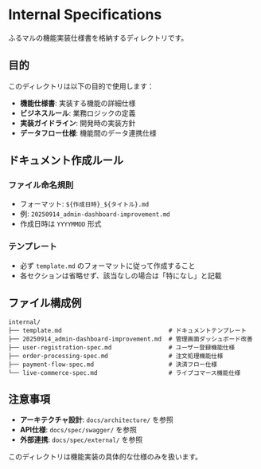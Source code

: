 # Internal Specifications

ふるマルの機能実装仕様書を格納するディレクトリです。

## 目的

このディレクトリは以下の目的で使用します：

- **機能仕様書**: 実装する機能の詳細仕様
- **ビジネスルール**: 業務ロジックの定義
- **実装ガイドライン**: 開発時の実装方針
- **データフロー仕様**: 機能間のデータ連携仕様

## ドキュメント作成ルール

### ファイル命名規則
- フォーマット: `${作成日時}_${タイトル}.md`
- 例: `20250914_admin-dashboard-improvement.md`
- 作成日時は `YYYYMMDD` 形式

### テンプレート
- 必ず `template.md` のフォーマットに従って作成すること
- 各セクションは省略せず、該当なしの場合は「特になし」と記載

## ファイル構成例

```
internal/
├── template.md                              # ドキュメントテンプレート
├── 20250914_admin-dashboard-improvement.md  # 管理画面ダッシュボード改善
├── user-registration-spec.md                # ユーザー登録機能仕様
├── order-processing-spec.md                 # 注文処理機能仕様
├── payment-flow-spec.md                     # 決済フロー仕様
└── live-commerce-spec.md                    # ライブコマース機能仕様
```

## 注意事項

- **アーキテクチャ設計**: `docs/architecture/` を参照
- **API仕様**: `docs/spec/swagger/` を参照
- **外部連携**: `docs/spec/external/` を参照

このディレクトリは機能実装の具体的な仕様のみを扱います。
